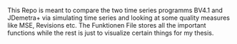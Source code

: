 This Repo is meant to compare the two time series programms BV4.1 and JDemetra+ via simulating time series and looking at some quality measures like MSE, Revisions etc.
The Funktionen File stores all the important functions while the rest is just to visualize certain things for my thesis.
